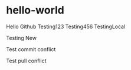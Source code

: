 # hello-world
Hello Github
Testing123
Testing456
TestingLocal

Testing New


Test commit conflict


Test pull conflict
